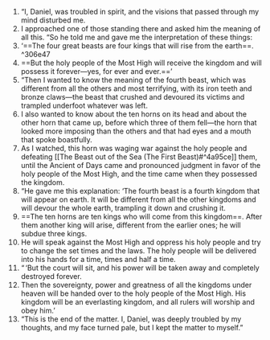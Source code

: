 1. “I, Daniel, was troubled in spirit, and the visions that passed through my mind disturbed me. 
2. I approached one of those standing there and asked him the meaning of all this.
“So he told me and gave me the interpretation of these things: 
3. ‘==The four great beasts are four kings that will rise from the earth==.  ^306e47
4. ==But the holy people of the Most High will receive the kingdom and will possess it forever—yes, for ever and ever.==’
5. “Then I wanted to know the meaning of the fourth beast, which was different from all the others and most terrifying, with its iron teeth and bronze claws—the beast that crushed and devoured its victims and trampled underfoot whatever was left. 
6. I also wanted to know about the ten horns on its head and about the other horn that came up, before which three of them fell—the horn that looked more imposing than the others and that had eyes and a mouth that spoke boastfully. 
7. As I watched, this horn was waging war against the holy people and defeating [[The Beast out of the Sea (The First Beast)#^4a95ce]] them, until the Ancient of Days came and pronounced judgment in favor of the holy people of the Most High, and the time came when they possessed the kingdom.
8. “He gave me this explanation: ‘The fourth beast is a fourth kingdom that will appear on earth. It will be different from all the other kingdoms and will devour the whole earth, trampling it down and crushing it. 
9. ==The ten horns are ten kings who will come from this kingdom==. After them another king will arise, different from the earlier ones; he will subdue three kings. 
10. He will speak against the Most High and oppress his holy people and try to change the set times and the laws. The holy people will be delivered into his hands for a time, times and half a time.
11. “ ‘But the court will sit, and his power will be taken away and completely destroyed forever. 
12. Then the sovereignty, power and greatness of all the kingdoms under heaven will be handed over to the holy people of the Most High. His kingdom will be an everlasting kingdom, and all rulers will worship and obey him.’
13. “This is the end of the matter. I, Daniel, was deeply troubled by my thoughts, and my face turned pale, but I kept the matter to myself.”

